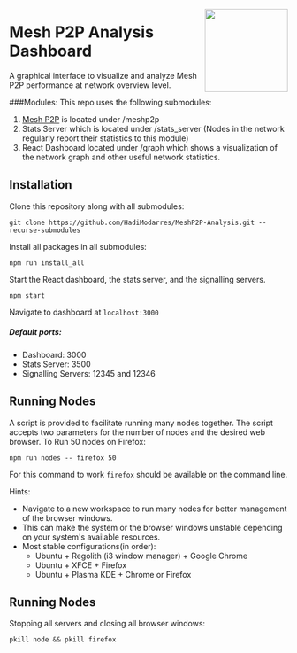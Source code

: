<a href="https://meshp2p.org"><img src="https://upload.wikimedia.org/wikipedia/commons/3/3c/NetworkTopology-FullyConnected.png" height="150" align="right"></a>
# Mesh P2P Analysis Dashboard

 A graphical interface to visualize and analyze Mesh P2P performance at network overview level. 
 
 ###Modules: 
 This repo uses the following submodules:
 1. [Mesh P2P](https://github.com/HadiModarres/MeshP2P) is located under /meshp2p
 1. Stats Server which is located under /stats_server (Nodes in the network regularly report their statistics to this module)
 1. React Dashboard located under /graph which shows a visualization of the network graph and other useful network statistics. 
 
 ## Installation 
 Clone this repository along with all submodules: 
 
```
git clone https://github.com/HadiModarres/MeshP2P-Analysis.git --recurse-submodules
```

Install all packages in all submodules:
```
npm run install_all
```

Start the React dashboard, the stats server, and the signalling servers. 

```
npm start
```

Navigate to dashboard at `localhost:3000` 
 
##### Default ports: 
* Dashboard: 3000
* Stats Server: 3500
* Signalling Servers: 12345 and 12346 


## Running Nodes 
A script is provided to facilitate running many nodes together. 
The script accepts two parameters for the number of nodes and the desired web browser. 
To Run 50 nodes on Firefox:
```
npm run nodes -- firefox 50 
```

For this command to work `firefox` should be available on the command line.

Hints: 
* Navigate to a new workspace to run many nodes for better management of the browser windows.
* This can make the system or the browser windows unstable depending on your system's available resources. 
* Most stable configurations(in order):
    * Ubuntu + Regolith (i3 window manager) + Google Chrome
    * Ubuntu + XFCE + Firefox
    * Ubuntu + Plasma KDE + Chrome or Firefox
    
## Running Nodes
Stopping all servers and closing all browser windows: 
```
pkill node && pkill firefox 
``` 






